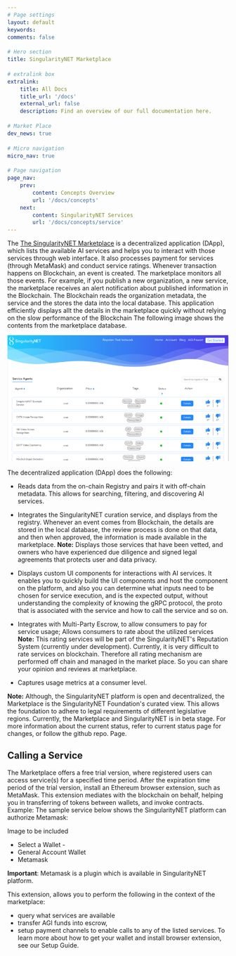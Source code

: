 ```yaml
---
# Page settings
layout: default
keywords:
comments: false

# Hero section
title: SingularityNET Marketplace

# extralink box
extralink:
    title: All Docs
    title_url: '/docs'
    external_url: false
    description: Find an overview of our full documentation here.

# Market Place
dev_news: true

# Micro navigation
micro_nav: true

# Page navigation
page_nav:
    prev:
        content: Concepts Overview
        url: '/docs/concepts'
    next:
        content: SingularityNET Services
        url: '/docs/concepts/service'
---
```


The [The SingularityNET Marketplace](http://beta.singularitynet.io)  is a decentralized application (DApp), which lists the available AI services and helps you to interact with those services through web interface. It also processes payment for services (through MetaMask) and conduct service ratings.
Whenever transaction happens on Blockchain, an event is created. The marketplace monitors all those events. 
For example, if you publish a new organization, a new service, the marketplace receives an alert notification about published information in the Blockchain. The Blockchain reads the organization metadata, the service and the stores the data into the local database. This application efficiently displays allt the details in the marketplace quickly without relying on the slow performance of the Blockchain
The following image shows the contents from the marketplace database.  

![marketplace](/assets/img/marketplace.png)

The decentralized application (DApp) does the following:
- Reads data from the on-chain Registry and pairs it with off-chain metadata.
    This allows for searching, filtering, and discovering AI services.
    
- Integrates the SingularityNET curation service, and displays from the registry.
    Whenever an event comes from Blockchain, the details are stored in the local database, the review process is done on that data, and then when approved, the information is made available in the marketplace. 
    **Note:** Displays those services that have been vetted, and owners who have experienced due diligence and signed legal agreements that protects user and data privacy.
    
- Displays custom UI components for interactions with AI services.
    It enables you to quickly build the UI components and host the component on the platform, and also you can determine what inputs need to be chosen for service execution, and is the expected output, without understanding the complexity of knowing the gRPC protocol, the proto that is associated with the service and how to call the service and so on.
    
- Integrates with Multi-Party Escrow, to allow consumers to pay for service usage;
    Allows consumers to rate about the utilized services
    **Note:** This rating services will be part of the SingularityNET's Reputation System (currently under development). Currently, it is very difficult to rate services on blockchain. Therefore all rating mechanism are performed off chain and managed in the market place. So you can share your opinion and reviews at marketplace.
    
- Captures usage metrics at a consumer level.

**Note:** Although, the SingularityNET platform is open and decentralized, the Marketplace is the SingularityNET Foundation's curated view. This allows the foundation to adhere to legal requirements of different legislative regions. Currently, the Marketplace and SingularityNET is in beta stage. For more information about the current status, refer to  current status page for changes, or follow the github repo. Page.

## Calling a Service

The Marketplace offers a free trial version, where registered users can access service(s) for a specified time period. After the expiration time period of the trial version, install an Ethereum browser extension, such as MetaMask. This extension mediates with the blockchain on behalf, helping you in transferring of tokens between wallets, and invoke contracts.
Example: The sample service below shows the SingularityNET  platform can authorize Metamask:

Image to be included

- Select a Wallet -
- General Account Wallet
- Metamask

**Important**: Metamask is a plugin which is available in SingularityNET platform. 

This extension, allows you to perform the following in the context of the marketplace:
- query what services are available
- transfer AGI funds into escrow, 
- setup payment channels to enable calls to any of the listed services.
To learn more about how to get your wallet and install browser extension, see our Setup Guide.
